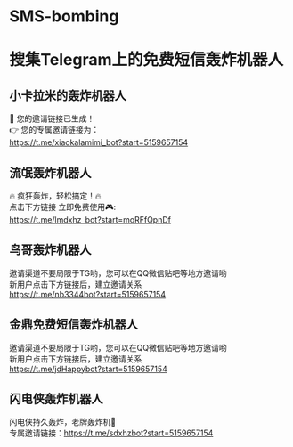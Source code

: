 # SMS-bombing

# 搜集Telegram上的免费短信轰炸机器人

## 小卡拉米的轰炸机器人
🌟 您的邀请链接已生成！<br>
👉 您的专属邀请链接为：<br>
https://t.me/xiaokalamimi_bot?start=5159657154

## 流氓轰炸机器人
🔥 疯狂轰炸，轻松搞定！🔥<br>
点击下方链接 立即免费使用🎮:<br>
https://t.me/lmdxhz_bot?start=moRFfQpnDf

## 鸟哥轰炸机器人
邀请渠道不要局限于TG哟，您可以在QQ微信贴吧等地方邀请哟<br>
新用户点击下方链接后，建立邀请关系<br>
https://t.me/nb3344bot?start=5159657154

## 金鼎免费短信轰炸机器人
邀请渠道不要局限于TG哟，您可以在QQ微信贴吧等地方邀请哟<br>
新用户点击下方链接后，建立邀请关系<br>
https://t.me/jdHappybot?start=5159657154

## 闪电侠轰炸机器人
闪电侠持久轰炸，老牌轰炸机🌟<br>
专属邀请链接：https://t.me/sdxhzbot?start=5159657154
